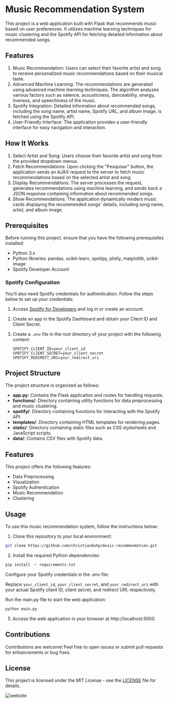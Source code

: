 # Music Recommendation System

This project is a web application built with Flask that recommends music based on user preferences. It utilizes machine learning techniques for music clustering and the Spotify API for fetching detailed information about recommended songs.

## Features

1. Music Recommendation: Users can select their favorite artist and song to receive personalized music recommendations based on their musical taste.
2. Advanced Machine Learning: The recommendations are generated using advanced machine learning techniques. The algorithm analyzes various factors such as valence, acousticness, danceability, energy, liveness, and speechiness of the music.
3. Spotify Integration: Detailed information about recommended songs, including the song name, artist name, Spotify URL, and album image, is fetched using the Spotify API.
4. User-Friendly Interface: The application provides a user-friendly interface for easy navigation and interaction.

## How It Works

1. Select Artist and Song: Users choose their favorite artist and song from the provided dropdown menus.
2. Fetch Recommendations: Upon clicking the "Pesquisar" button, the application sends an AJAX request to the server to fetch music recommendations based on the selected artist and song.
3. Display Recommendations: The server processes the request, generates recommendations using machine learning, and sends back a JSON response containing information about recommended songs.
4. Show Recommendations: The application dynamically renders music cards displaying the recommended songs' details, including song name, artist, and album image.

## Prerequisites

Before running this project, ensure that you have the following prerequisites installed:

- Python 3.x
- Python libraries: pandas, scikit-learn, spotipy, plotly, matplotlib, scikit-image
- Spotify Developer Account

### Spotify Configuration

You'll also need Spotify credentials for authentication. Follow the steps below to set up your credentials:

1. Access [Spotify for Developers](https://developer.spotify.com/dashboard/) and log in or create an account.
2. Create an app in the Spotify Dashboard and obtain your Client ID and Client Secret.
3. Create a `.env` file in the root directory of your project with the following content:

    ```
    SPOTIFY_CLIENT_ID=your_client_id
    SPOTIFY_CLIENT_SECRET=your_client_secret
    SPOTIFY_REDIRECT_URI=your_redirect_uri
    ```

## Project Structure

The project structure is organized as follows:


- **app.py**: Contains the Flask application and routes for handling requests.
- **functions/**: Directory containing utility functions for data preprocessing and music clustering.
- **spotify/**: Directory containing functions for interacting with the Spotify API.
- **templates/**: Directory containing HTML templates for rendering pages.
- **static/**: Directory containing static files such as CSS stylesheets and JavaScript scripts.
- **data/**: Contains CSV files with Spotify data.

## Features

This project offers the following features:

- Data Preprocessing
- Visualization
- Spotify Authentication
- Music Recommendation
- Clustering

## Usage

To use this music recommendation system, follow the instructions below:

1. Clone this repository to your local environment:

```bash
git clone https://github.com/christianduhp/music-recommendation.git
```

2. Install the required Python dependencies:

```bash
pip install -r requirements.txt
```

Configure your Spotify credentials in the .env file:

Replace `your_client_id`, `your_client_secret`, and `your_redirect_uri` with your actual Spotify client ID, client secret, and redirect URI, respectively.

Run the main.py file to start the web application:

```bash
python main.py
```

5. Access the web application in your browser at http://localhost:5000.

## Contributions

Contributions are welcome! Feel free to open issues or submit pull requests for enhancements or bug fixes.

## License

This project is licensed under the MIT License - see the [LICENSE](LICENSE) file for details.

![website](https://github.com/christianduhp/music-recommendation/assets/85292359/631d3d4a-cab7-47a6-a4d8-c25c9e09fcb5)
